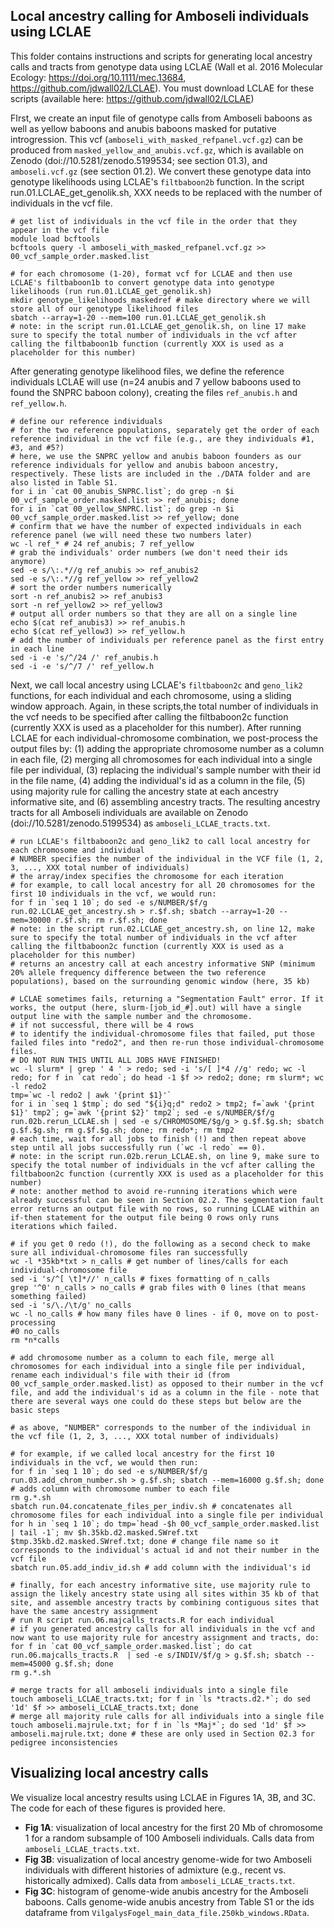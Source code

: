 ## Local ancestry calling for Amboseli individuals using LCLAE

This folder contains instructions and scripts for generating local ancestry calls and tracts from genotype data using LCLAE (Wall et al. 2016 Molecular Ecology: https://doi.org/10.1111/mec.13684, https://github.com/jdwall02/LCLAE). You must download LCLAE for these scripts (available here: https://github.com/jdwall02/LCLAE)

FIrst, we create an input file of genotype calls from Amboseli baboons as well as yellow baboons and anubis baboons masked for putative introgression. This vcf (`amboseli_with_masked_refpanel.vcf.gz`) can be produced from `masked_yellow_and_anubis.vcf.gz`, which is available on Zenodo (doi://10.5281/zenodo.5199534; see section 01.3), and `amboseli.vcf.gz` (see section 01.2). We convert these genotype data into genotype likelihoods using LCLAE's `filtbaboon2b` function. In the script run.01.LCLAE_get_genolik.sh, XXX needs to be replaced with the number of individuals in the vcf file. 

```console 
# get list of individuals in the vcf file in the order that they appear in the vcf file
module load bcftools
bcftools query -l amboseli_with_masked_refpanel.vcf.gz >> 00_vcf_sample_order.masked.list 

# for each chromosome (1-20), format vcf for LCLAE and then use LCLAE's filtbaboon1b to convert genotype data into genotype likelihoods (run run.01.LCLAE_get_genolik.sh)
mkdir genotype_likelihoods_maskedref # make directory where we will store all of our genotype likelihood files
sbatch --array=1-20 --mem=100 run.01.LCLAE_get_genolik.sh
# note: in the script run.01.LCLAE_get_genolik.sh, on line 17 make sure to specify the total number of individuals in the vcf after calling the filtbaboon1b function (currently XXX is used as a placeholder for this number)

```

After generating genotype likelihood files, we define the reference individuals LCLAE will use (n=24 anubis and 7 yellow baboons used to found the SNPRC baboon colony), creating the files `ref_anubis.h` and `ref_yellow.h`. 

```console
# define our reference individuals
# for the two reference populations, separately get the order of each reference individual in the vcf file (e.g., are they individuals #1, #3, and #5?)
# here, we use the SNPRC yellow and anubis baboon founders as our reference individuals for yellow and anubis baboon ancestry, respectively. These lists are included in the ./DATA folder and are also listed in Table S1.
for i in `cat 00_anubis_SNPRC.list`; do grep -n $i 00_vcf_sample_order.masked.list >> ref_anubis; done
for i in `cat 00_yellow_SNPRC.list`; do grep -n $i 00_vcf_sample_order.masked.list >> ref_yellow; done
# confirm that we have the number of expected individuals in each reference panel (we will need these two numbers later)
wc -l ref_* # 24 ref_anubis; 7 ref_yellow
# grab the individuals' order numbers (we don't need their ids anymore)
sed -e s/\:.*//g ref_anubis >> ref_anubis2 
sed -e s/\:.*//g ref_yellow >> ref_yellow2
# sort the order numbers numerically
sort -n ref_anubis2 >> ref_anubis3
sort -n ref_yellow2 >> ref_yellow3
# output all order numbers so that they are all on a single line
echo $(cat ref_anubis3) >> ref_anubis.h
echo $(cat ref_yellow3) >> ref_yellow.h
# add the number of individuals per reference panel as the first entry in each line
sed -i -e 's/^/24 /' ref_anubis.h
sed -i -e 's/^/7 /' ref_yellow.h
```

Next, we call local ancestry using LCLAE's `filtbaboon2c` and `geno_lik2` functions, for each individual and each chromosome, using a sliding window approach. Again, in these scripts,the total number of individuals in the vcf needs to be specified after calling the filtbaboon2c function (currently XXX is used as a placeholder for this number). After running LCLAE for each individual-chromosome combination, we post-process the output files by: (1) adding the appropriate chromosome number as a column in each file, (2) merging all chromosomes for each individual into a single file per individual, (3) replacing the individual's sample number with their id in the file name, (4) adding the individual's id as a column in the file, (5) using majority rule for calling the ancestry state at each ancestry informative site, and (6) assembling ancestry tracts. The resulting ancestry tracts for all Amboseli individuals are available on Zenodo (doi://10.5281/zenodo.5199534) as `amboseli_LCLAE_tracts.txt`. 

```console 
# run LCLAE's filtbaboon2c and geno_lik2 to call local ancestry for each chromosome and individual
# NUMBER specifies the number of the individual in the VCF file (1, 2, 3, ..., XXX total number of individuals)
# the array/index specifies the chromosome for each iteration
# for example, to call local ancestry for all 20 chromosomes for the first 10 individuals in the vcf, we would run:
for f in `seq 1 10`; do sed -e s/NUMBER/$f/g run.02.LCLAE_get_ancestry.sh > r.$f.sh; sbatch --array=1-20 --mem=30000 r.$f.sh; rm r.$f.sh; done
# note: in the script run.02.LCLAE_get_ancestry.sh, on line 12, make sure to specify the total number of individuals in the vcf after calling the filtbaboon2c function (currently XXX is used as a placeholder for this number)
# returns an ancestry call at each ancestry informative SNP (minimum 20% allele frequency difference between the two reference populations), based on the surrounding genomic window (here, 35 kb)

# LCLAE sometimes fails, returning a "Segmentation Fault" error. If it works, the output (here, slurm-[job_id_#].out) will have a single output line with the sample number and the chromosome. 
# if not successful, there will be 4 rows 
# to identify the individual-chromosome files that failed, put those failed files into "redo2", and then re-run those individual-chromosome files.
# DO NOT RUN THIS UNTIL ALL JOBS HAVE FINISHED!
wc -l slurm* | grep ' 4 ' > redo; sed -i 's/[ ]*4 //g' redo; wc -l redo; for f in `cat redo`; do head -1 $f >> redo2; done; rm slurm*; wc -l redo2
tmp=`wc -l redo2 | awk '{print $1}'`
for i in `seq 1 $tmp`; do sed "${i}q;d" redo2 > tmp2; f=`awk '{print $1}' tmp2`; g=`awk '{print $2}' tmp2`; sed -e s/NUMBER/$f/g run.02b.rerun_LCLAE.sh | sed -e s/CHROMOSOME/$g/g > g.$f.$g.sh; sbatch g.$f.$g.sh; rm g.$f.$g.sh; done; rm redo*; rm tmp2
# each time, wait for all jobs to finish (!) and then repeat above step until all jobs successfully run (`wc -l redo` == 0).
# note: in the script run.02b.rerun_LCLAE.sh, on line 9, make sure to specify the total number of individuals in the vcf after calling the filtbaboon2c function (currently XXX is used as a placeholder for this number)
# note: another method to avoid re-running iterations which were already successful can be seen in Section 02.2. The segmentation fault error returns an output file with no rows, so running LCLAE within an if-then statement for the output file being 0 rows only runs iterations which failed. 

# if you get 0 redo (!), do the following as a second check to make sure all individual-chromosome files ran successfully
wc -l *35kb*txt > n_calls # get number of lines/calls for each individual-chromosome file
sed -i 's/^[ \t]*//' n_calls # fixes formatting of n_calls
grep '^0' n_calls > no_calls # grab files with 0 lines (that means something failed)
sed -i 's/\./\t/g' no_calls
wc -l no_calls # how many files have 0 lines - if 0, move on to post-processing
#0 no_calls
rm *n*calls
```

```console 
# add chromosome number as a column to each file, merge all chromosomes for each individual into a single file per individual, rename each individual's file with their id (from 00_vcf_sample_order.masked.list) as opposed to their number in the vcf file, and add the individual's id as a column in the file - note that there are several ways one could do these steps but below are the basic steps

# as above, "NUMBER" corresponds to the number of the individual in the vcf file (1, 2, 3, ..., XXX total number of individuals)

# for example, if we called local ancestry for the first 10 individuals in the vcf, we would then run:
for f in `seq 1 10`; do sed -e s/NUMBER/$f/g run.03.add_chrom_number.sh > g.$f.sh; sbatch --mem=16000 g.$f.sh; done # adds column with chromosome number to each file
rm g.*.sh
sbatch run.04.concatenate_files_per_indiv.sh # concatenates all chromosome files for each individual into a single file per individual
for h in `seq 1 10`; do tmp=`head -$h 00_vcf_sample_order.masked.list  | tail -1`; mv $h.35kb.d2.masked.SWref.txt $tmp.35kb.d2.masked.SWref.txt; done # change file name so it corresponds to the individual's actual id and not their number in the vcf file
sbatch run.05.add_indiv_id.sh # add column with the individual's id

# finally, for each ancestry informative site, use majority rule to assign the likely ancestry state using all sites within 35 kb of that site, and assemble ancestry tracts by combining contiguous sites that have the same ancestry assignment
# run R script run.06.majcalls_tracts.R for each individual
# if you generated ancestry calls for all individuals in the vcf and now want to use majority rule for ancestry assignment and tracts, do:
for f in `cat 00_vcf_sample_order.masked.list`; do cat run.06.majcalls_tracts.R  | sed -e s/INDIV/$f/g > g.$f.sh; sbatch --mem=45000 g.$f.sh; done
rm g.*.sh

# merge tracts for all amboseli individuals into a single file
touch amboseli_LCLAE_tracts.txt; for f in `ls *tracts.d2.*`; do sed '1d' $f >> amboseli_LCLAE_tracts.txt; done
# merge all majority rule calls for all individuals into a single file
touch amboseli.majrule.txt; for f in `ls *Maj*`; do sed '1d' $f >> amboseli.majrule.txt; done # these are only used in Section 02.3 for pedigree inconsistencies
```

## Visualizing local ancestry calls

We visualize local ancestry results using LCLAE in Figures 1A, 3B, and 3C. The code for each of these figures is provided here. 

* **Fig 1A**: visualization of local ancestry for the first 20 Mb of chromosome 1 for a random subsample of 100 Amboseli individuals. Calls data from `amboseli_LCLAE_tracts.txt`.
* **Fig 3B**: visualization of local ancestry genome-wide for two Amboseli individuals with different histories of admixture (e.g., recent vs. historically admixed). Calls data from `amboseli_LCLAE_tracts.txt`.
* **Fig 3C**: histogram of genome-wide anubis ancestry for the Amboseli baboons. Calls genome-wide anubis ancestry from Table S1 or the ids dataframe from `VilgalysFogel_main_data_file.250kb_windows.RData`. 
